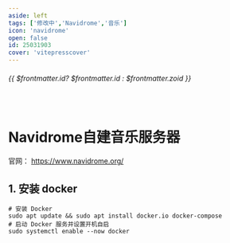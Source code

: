 ```yaml
---
aside: left
tags: ['修改中','Navidrome','音乐']
icon: 'navidrome'
open: false
id: 25031903
cover: 'vitepresscover'
--- 
```

 
######  {{ $frontmatter.id? $frontmatter.id : $frontmatter.zoid }}
 
<br/>
 
# Navidrome自建音乐服务器

官网： https://www.navidrome.org/

## 1. 安装 docker 

```shell
# 安装 Docker
sudo apt update && sudo apt install docker.io docker-compose
# 启动 Docker 服务并设置开机自启
sudo systemctl enable --now docker
```


